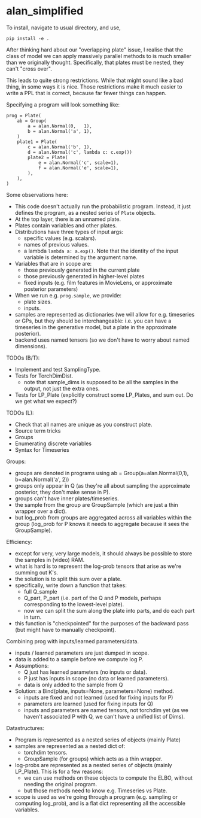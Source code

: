 # alan_simplified

To install, navigate to usual directory, and use,
```
pip install -e .
```

After thinking hard about our "overlapping plate" issue, I realise that the class of model we can apply massively parallel methods to is much smaller than we originally thought. Specifically, that plates must be nested, they can't "cross over".

This leads to quite strong restrictions.
While that might sound like a bad thing, in some ways it is nice.
Those restrictions make it much easier to write a PPL that is correct, because far fewer things can happen.

Specifying a program will look something like:
```
prog = Plate(
    ab = Group(
        a = alan.Normal(0,   1),
        b = alan.Normal('a', 1),
    )
    plate1 = Plate(
        c = alan.Normal('b', 1),
        d = alan.Normal('c', lambda c: c.exp())
        plate2 = Plate(
            e = alan.Normal('c', scale=1),
            f = alan.Normal('e', scale=1),
        ),
    ),
)
```
Some observations here:
* This code doesn't actually run the probabilistic program.  Instead, it just defines the program, as a nested series of `Plate` objects.
* At the top layer, there is an unnamed plate.
* Plates contain variables and other plates.
* Distributions have three types of input args:
  - specific values (e.g. scalars).
  - names of previous values.
  - a lambda `lambda a: a.exp()`.  Note that the identity of the input variable is determined by the argument name.
* Variables that are in scope are: 
  - those previously generated in the current plate
  - those previously generated in higher-level plates
  - fixed inputs (e.g. film features in MovieLens, or approximate posterior parameters)
* When we run e.g. `prog.sample`, we provide:
  - plate sizes.
  - inputs.
* samples are represented as dictionaries (we will allow for e.g. timeseries or GPs, but they should be interchangeable: i.e. you can have a timeseries in the generative model, but a plate in the approximate posterior).
* backend uses named tensors (so we don't have to worry about named dimensions).

TODOs (B/T):
* Implement and test SamplingType.
* Tests for TorchDimDist.
  - note that sample_dims is supposed to be all the samples in the output, not just the extra ones.
* Tests for LP_Plate (explicitly construct some LP_Plates, and sum out.  Do we get what we expect?)

TODOs (L):
* Check that all names are unique as you construct plate.
* Source term tricks
* Groups
* Enumerating discrete variables
* Syntax for Timeseries


Groups:
  * groups are denoted in programs using ab = Group(a=alan.Normal(0,1), b=alan.Normal('a', 2))
  * groups only appear in Q (as they're all about sampling the approximate posterior, they don't make sense in P).
  * groups can't have inner plates/timeseries.
  * the sample from the group are GroupSample (which are just a thin wrapper over a dict).
  * but log_prob from groups are aggregated across all variables within the group (log_prob for P knows it needs to aggregate because it sees the GroupSample).

Efficiency:
  * except for very, very large models, it should always be possible to store the samples in (video) RAM.
  * what is hard is to represent the log-prob tensors that arise as we're summing out K's.
  * the solution is to split this sum over a plate.
  * specifically, write down a function that takes:
    - full Q_sample
    - Q_part, P_part (i.e. part of the Q and P models, perhaps corresponding to the lowest-level plate).
    - now we can split the sum along the plate into parts, and do each part in turn.
  * this function is "checkpointed" for the purposes of the backward pass (but might have to manually checkpoint).

Combining prog with inputs/learned parameters/data.
  * inputs / learned parameters are just dumped in scope.
  * data is added to a sample before we compute log P.
  * Assumptions:
    - Q just has learned parameters (no inputs or data).
    - P just has inputs in scope (no data or learned parameters).
    - data is only added to the sample from Q
  * Solution: a Bind(plate, inputs=None, parameters=None) method.
    - inputs are fixed and not learned (used for fixing inputs for P)
    - parameters are learned (used for fixing inputs for Q)
    - inputs and parameters are named tensors, not torchdim yet (as we haven't associated P with Q, we can't have a unified list of Dims).
  

Datastructures:
  * Program is represented as a nested series of objects (mainly Plate)
  * samples are represented as a nested dict of:
    - torchdim tensors.
    - GroupSample (for groups) which acts as a thin wrapper.
  * log-probs are represented as a nested series of objects (mainly LP_Plate).  This is for a few reasons:
    - we can use methods on these objects to compute the ELBO, without needing the original program.
    - but those methods need to know e.g. Timeseries vs Plate.
  * scope is used as we're going through a program (e.g. sampling or computing log_prob), and is a flat dict representing all the accessible variables.

